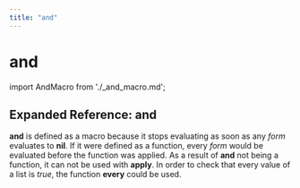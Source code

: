 ```yaml
---
title: "and"
---
```


# and

import AndMacro from './_and_macro.md';

<AndMacro />

## Expanded Reference: and

**and** is defined as a macro because it stops evaluating as soon as any *form* evaluates to **nil**.  If it were defined as a function, every *form* would be evaluated before the function was applied.  As a result of **and** not being a function, it can not be used with **apply**.  In order to check that every value of a list is *true*, the function **every** could be used.
